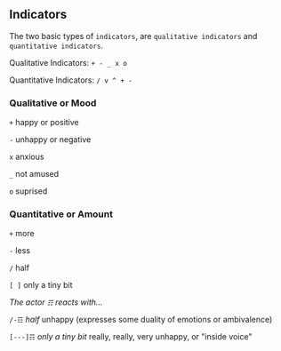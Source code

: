 ## Indicators
The two basic types of `indicators`, are `qualitative indicators` and `quantitative indicators`.

Qualitative Indicators: `+ - _ x o`

Quantitative Indicators: `/ v ^ + -`

### Qualitative or Mood
`+` happy or positive

`-` unhappy or negative

`x` anxious

`_` not amused

`o` suprised

### Quantitative or Amount
`+` more

`-` less

`/` half

`[ ]` only a tiny bit

_The actor `☶` reacts with..._

`/-☶` *half* unhappy (expresses some duality of emotions or ambivalence)

`[---]☶` *only a tiny bit* really, really, very unhappy, or "inside voice"